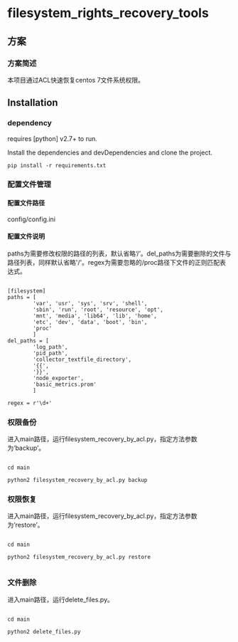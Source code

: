 # filesystem_rights_recovery_tools

## 方案
### 方案简述
本项目通过ACL快速恢复centos 7文件系统权限。


## Installation

### dependency

requires [python] v2.7+ to run.

Install the dependencies and devDependencies and clone the project.

```
pip install -r requirements.txt

```


### 配置文件管理
 

#### 配置文件路径
config/config.ini

#### 配置文件说明

paths为需要修改权限的路径的列表，默认省略‘/’。del_paths为需要删除的文件与路径列表，同样默认省略'/'。regex为需要忽略的/proc路径下文件的正则匹配表达式。

```

[filesystem]
paths = [
        'var', 'usr', 'sys', 'srv', 'shell',
        'sbin', 'run', 'root', 'resource', 'opt',
        'mnt', 'media', 'lib64', 'lib', 'home',
        'etc', 'dev', 'data', 'boot', 'bin',
        'proc'
        ]
del_paths = [
        'log_path',
        'pid_path',
        'collector_textfile_directory',
        '{{',
        '}}',
        'node_exporter',
        'basic_metrics.prom'
        ]

regex = r'\d+'

```
 


### 权限备份
  
 进入main路径，运行filesystem_recovery_by_acl.py，指定方法参数为‘backup’。
 
 ```
 
 cd main
 
 python2 filesystem_recovery_by_acl.py backup 
 
```

### 权限恢复
  
  进入main路径，运行filesystem_recovery_by_acl.py，指定方法参数为‘restore’。
 
 ```
 
 cd main
 
 python2 filesystem_recovery_by_acl.py restore 
 
 
```

### 文件删除
  
进入main路径，运行delete_files.py。
 
 ```
 
 cd main
 
 python2 delete_files.py
 
```

